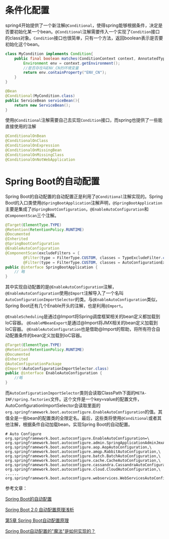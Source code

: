 # 条件化配置
spring4开始提供了一个新注解`@Conditional`，使得spring能够根据条件，决定是否要初始化某一个bean。`@Conditional`注解需要传入一个实现了`Condition`接口的class对象。`Condition`接口也很简单，只有一个方法，返回boolean表示是否要初始化这个bean。
```java
class MyCondition implements Condition{
    public final boolean matches(ConditionContext context, AnnotatedTypeMetadata metadata) {
        Environment env = context.getEnvironment();
        //是否存在叫ENV_CN的环境变量
        return env.containProperty("ENV_CN");
    }
}

@Bean
@Conditional(MyCondition.class)
public ServiceBean serviceBean(){
    return new ServiceBean();
}
```

使用`@Conditional`注解需要自己去实现`Condition`接口，而spring也提供了一些能直接使用的注解
```java
@ConditionalOnBean
@ConditionalOnClass
@ConditionalOnExpression
@ConditionalOnMissingBean
@ConditionalOnMissingClass
@ConditionalOnNotWebApplication
```

# Spring Boot的自动配置
Spring Boot的自动配置的自动配置正是利用了`@Conditional`注解实现的。Spring Boot的入口类使用`@SpringBootApplication`注解声明，`@SpringBootApplication`主要是集成了`@SpringBootConfiguration`，`@EnableAutoConfiguration`和`@ComponentScan`三个注解。

```java
@Target(ElementType.TYPE)
@Retention(RetentionPolicy.RUNTIME)
@Documented
@Inherited
@SpringBootConfiguration
@EnableAutoConfiguration
@ComponentScan(excludeFilters = {
        @Filter(type = FilterType.CUSTOM, classes = TypeExcludeFilter.class),
        @Filter(type = FilterType.CUSTOM, classes = AutoConfigurationExcludeFilter.class) })
public @interface SpringBootApplication {
    // 略
}
```

其中实现自动配置的是`@EnableAutoConfiguration`注解，`@EnableAutoConfiguration`使用`@Import`注解导入了一个名叫`AutoConfigurationImportSelector`的类。与`@EnableAutoConfiguration`类似，Spring Boot还有几个Enable开头的注解，也是利用`@Import`。

`@EnableScheduling`是通过@Import将Spring调度框架相关的bean定义都加载到IoC容器。
`@EnableMBeanExport`是通过@Import将JMX相关的bean定义加载到IoC容器。
`@EnableAutoConfiguration`也是借助@Import的帮助，将所有符合自动配置条件的bean定义加载到IoC容器。

```java
@Target(ElementType.TYPE)
@Retention(RetentionPolicy.RUNTIME)
@Documented
@Inherited
@AutoConfigurationPackage
@Import(AutoConfigurationImportSelector.class)
public @interface EnableAutoConfiguration {
    //略
}
```

而`AutoConfigurationImportSelector`类则会读取ClassPath下面的`META-INF/spring.factories`文件。这个文件是一个key=value的配置文件，AutoConfigurationImportSelector会读取里面的`org.springframework.boot.autoconfigure.EnableAutoConfiguration`的值。其值全是一些bean的配置类的全限定名。最后，这些类将使用`@Conditional`或者其他注解，根据条件自动加载bean，实现Spring Boot的自动配置。

```
# Auto Configure
org.springframework.boot.autoconfigure.EnableAutoConfiguration=\
org.springframework.boot.autoconfigure.admin.SpringApplicationAdminJmxAutoConfiguration,\
org.springframework.boot.autoconfigure.aop.AopAutoConfiguration,\
org.springframework.boot.autoconfigure.amqp.RabbitAutoConfiguration,\
org.springframework.boot.autoconfigure.batch.BatchAutoConfiguration,\
org.springframework.boot.autoconfigure.cache.CacheAutoConfiguration,\
org.springframework.boot.autoconfigure.cassandra.CassandraAutoConfiguration,\
org.springframework.boot.autoconfigure.cloud.CloudAutoConfiguration,\
......
org.springframework.boot.autoconfigure.webservices.WebServicesAutoConfiguration
```


参考文章：

[Spring Boot的自动配置](https://www.hollischuang.com/archives/1791)

[Spring Boot 2.0 自动配置原理浅析](https://www.bysocket.com/?p=2001)

[第5章 Spring Boot自动配置原理](https://www.jianshu.com/p/346cac67bfcc)

[Spring Boot自动配置的"魔法"是如何实现的？](https://sylvanassun.github.io/2018/01/08/2018-01-08-spring_boot_auto_configure/)